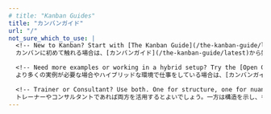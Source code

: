 ```yaml
---
# title: "Kanban Guides"
title: "カンバンガイド"
url: "/"
not_sure_which_to_use: |
  <!-- New to Kanban? Start with [The Kanban Guide](/the-kanban-guide/latest). -->
  カンバンに初めて触れる場合は、[カンバンガイド](/the-kanban-guide/latest)から始めるとよいでしょう。

  <!-- Need more examples or working in a hybrid setup? Try the [Open Guide to Kanban](/open-guide-to-kanban/latest). -->
  より多くの実例が必要な場合やハイブリッドな環境で仕事をしている場合は、[カンバンガイド（オープン版）](/open-guide-to-kanban/latest)を参照してください。

  <!-- Trainer or Consultant? Use both. One for structure, one for nuance.  -->
  トレーナーやコンサルタントであれば両方を活用するとよいでしょう。一方は構造を示し、もう一方はニュアンスを伝えるものだからです。
---
```


